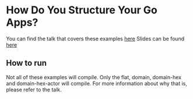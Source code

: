 # How Do You Structure Your Go Apps?

You can find the talk that covers these examples [here](https://www.youtube.com/watch?v=Qtk9FFOoT5M)
Slides can be found [here](https://github.com/katzien/talks/tree/master/how-do-you-structure-your-go-apps)

## How to run

Not all of these examples will compile. Only the flat, domain, domain-hex and domain-hex-actor will compile.
For more information about why that is, please refer to the talk.

